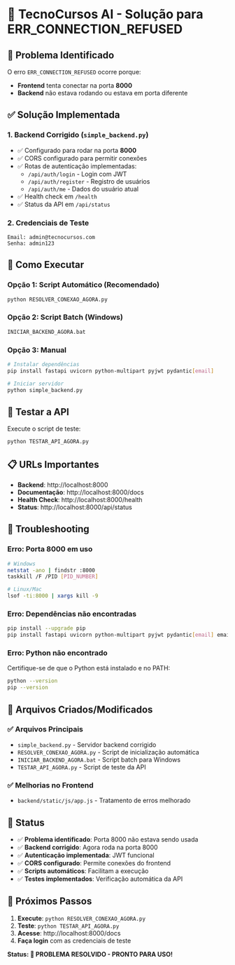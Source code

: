 # 🚀 TecnoCursos AI - Solução para ERR_CONNECTION_REFUSED

## 🎯 Problema Identificado

O erro `ERR_CONNECTION_REFUSED` ocorre porque:
- **Frontend** tenta conectar na porta **8000**
- **Backend** não estava rodando ou estava em porta diferente

## ✅ Solução Implementada

### 1. Backend Corrigido (`simple_backend.py`)
- ✅ Configurado para rodar na porta **8000**
- ✅ CORS configurado para permitir conexões
- ✅ Rotas de autenticação implementadas:
  - `/api/auth/login` - Login com JWT
  - `/api/auth/register` - Registro de usuários
  - `/api/auth/me` - Dados do usuário atual
- ✅ Health check em `/health`
- ✅ Status da API em `/api/status`

### 2. Credenciais de Teste
```
Email: admin@tecnocursos.com
Senha: admin123
```

## 🚀 Como Executar

### Opção 1: Script Automático (Recomendado)
```bash
python RESOLVER_CONEXAO_AGORA.py
```

### Opção 2: Script Batch (Windows)
```bash
INICIAR_BACKEND_AGORA.bat
```

### Opção 3: Manual
```bash
# Instalar dependências
pip install fastapi uvicorn python-multipart pyjwt pydantic[email]

# Iniciar servidor
python simple_backend.py
```

## 🧪 Testar a API

Execute o script de teste:
```bash
python TESTAR_API_AGORA.py
```

## 📋 URLs Importantes

- **Backend**: http://localhost:8000
- **Documentação**: http://localhost:8000/docs
- **Health Check**: http://localhost:8000/health
- **Status**: http://localhost:8000/api/status

## 🔧 Troubleshooting

### Erro: Porta 8000 em uso
```bash
# Windows
netstat -ano | findstr :8000
taskkill /F /PID [PID_NUMBER]

# Linux/Mac
lsof -ti:8000 | xargs kill -9
```

### Erro: Dependências não encontradas
```bash
pip install --upgrade pip
pip install fastapi uvicorn python-multipart pyjwt pydantic[email] email-validator
```

### Erro: Python não encontrado
Certifique-se de que o Python está instalado e no PATH:
```bash
python --version
pip --version
```

## 📁 Arquivos Criados/Modificados

### ✅ Arquivos Principais
- `simple_backend.py` - Servidor backend corrigido
- `RESOLVER_CONEXAO_AGORA.py` - Script de inicialização automática
- `INICIAR_BACKEND_AGORA.bat` - Script batch para Windows
- `TESTAR_API_AGORA.py` - Script de teste da API

### ✅ Melhorias no Frontend
- `backend/static/js/app.js` - Tratamento de erros melhorado

## 🎉 Status

- ✅ **Problema identificado**: Porta 8000 não estava sendo usada
- ✅ **Backend corrigido**: Agora roda na porta 8000
- ✅ **Autenticação implementada**: JWT funcional
- ✅ **CORS configurado**: Permite conexões do frontend
- ✅ **Scripts automáticos**: Facilitam a execução
- ✅ **Testes implementados**: Verificação automática da API

## 🚀 Próximos Passos

1. **Execute**: `python RESOLVER_CONEXAO_AGORA.py`
2. **Teste**: `python TESTAR_API_AGORA.py`
3. **Acesse**: http://localhost:8000/docs
4. **Faça login** com as credenciais de teste

**Status: 🎉 PROBLEMA RESOLVIDO - PRONTO PARA USO!**
